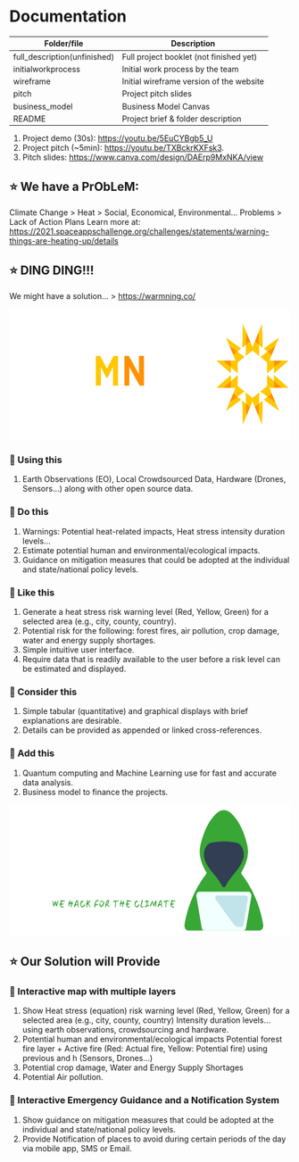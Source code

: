 # Documentation

| Folder/file        | Description      |
| ------------- |-------------|
| full_description(unfinished)     | Full project booklet (not finished yet)  |
| initialworkprocess |  Initial work process by the team |
| wireframe       | Initial wireframe version of the website |
| pitch       | Project pitch slides |
| business_model       | Business Model Canvas |
| README       | Project brief & folder description |

1. Project demo (30s): https://youtu.be/5EuCYBgb5_U
2. Project pitch (~5min): https://youtu.be/TXBckrKXFsk3.
3. Pitch slides: https://www.canva.com/design/DAErp9MxNKA/view

## :star: We have a PrObLeM:
Climate Change > Heat > Social, Economical, Environmental… Problems > Lack of Action Plans
Learn more at: https://2021.spaceappschallenge.org/challenges/statements/warning-things-are-heating-up/details

## :star: DING DING!!!
We might have a solution... > https://warmning.co/

<p align="center">
  <img width="700" height="235" src="https://github.com/usmhic/Warmning/blob/main/res/img/warmnig_logo/widetrans.png">
</p>

### :pushpin: Using this
1. Earth Observations (EO), Local Crowdsourced Data, Hardware (Drones, Sensors...) along with other open source data.

### :pushpin: Do this
1. Warnings: Potential heat-related impacts, Heat stress intensity duration levels...
2. Estimate potential human and environmental/ecological impacts.
3. Guidance on mitigation measures that could be adopted at the individual and state/national policy levels.

### :pushpin: Like this
1. Generate a heat stress risk warning level (Red, Yellow, Green) for a selected area (e.g., city, county, country).
2. Potential risk for the following: forest fires, air pollution, crop damage, water and energy supply shortages.
3. Simple intuitive user interface.
4. Require data that is readily available to the user before a risk level can be estimated and displayed.

### :pushpin: Consider this
1. Simple tabular (quantitative) and graphical displays with brief explanations are desirable.
2. Details can be provided as appended or linked cross-references.

### :pushpin: Add this
1. Quantum computing and Machine Learning use for fast and accurate data analysis.
2. Business model to finance the projects.

<p align="center">
  <img width="700" height="235" src="https://github.com/usmhic/Warmning/blob/main/res/img/team_logo/widetrans.png">
</p>

## :star: Our Solution will Provide

### :pushpin: Interactive map with multiple layers
1. Show Heat stress (equation) risk warning level (Red, Yellow, Green) for a selected area (e.g., city, county, country)
Intensity duration levels… using earth observations, crowdsourcing and hardware.
2. Potential human and environmental/ecological impacts
Potential forest fire layer + Active fire (Red: Actual fire, Yellow: Potential fire) using previous and h (Sensors, Drones...)
3. Potential crop damage, Water and Energy Supply Shortages
4. Potential Air pollution.

### :pushpin: Interactive Emergency Guidance and a Notification System
1. Show guidance on mitigation measures that could be adopted at the individual and state/national policy levels.
2. Provide Notification of places to avoid during certain periods of the day via mobile app, SMS or Email.
